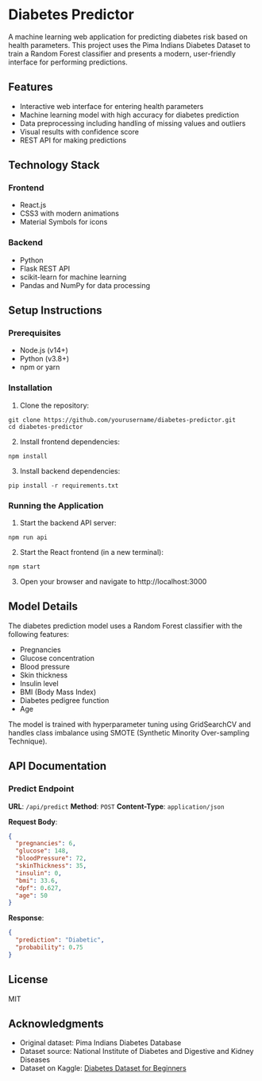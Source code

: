 # Diabetes Predictor

A machine learning web application for predicting diabetes risk based on health parameters. This project uses the Pima Indians Diabetes Dataset to train a Random Forest classifier and presents a modern, user-friendly interface for performing predictions.

## Features

- Interactive web interface for entering health parameters
- Machine learning model with high accuracy for diabetes prediction
- Data preprocessing including handling of missing values and outliers
- Visual results with confidence score
- REST API for making predictions

## Technology Stack

### Frontend
- React.js
- CSS3 with modern animations
- Material Symbols for icons

### Backend
- Python
- Flask REST API
- scikit-learn for machine learning
- Pandas and NumPy for data processing

## Setup Instructions

### Prerequisites
- Node.js (v14+)
- Python (v3.8+)
- npm or yarn

### Installation

1. Clone the repository:
```
git clone https://github.com/yourusername/diabetes-predictor.git
cd diabetes-predictor
```

2. Install frontend dependencies:
```
npm install
```

3. Install backend dependencies:
```
pip install -r requirements.txt
```

### Running the Application

1. Start the backend API server:
```
npm run api
```

2. Start the React frontend (in a new terminal):
```
npm start
```

3. Open your browser and navigate to http://localhost:3000

## Model Details

The diabetes prediction model uses a Random Forest classifier with the following features:
- Pregnancies
- Glucose concentration
- Blood pressure
- Skin thickness
- Insulin level
- BMI (Body Mass Index)
- Diabetes pedigree function
- Age

The model is trained with hyperparameter tuning using GridSearchCV and handles class imbalance using SMOTE (Synthetic Minority Over-sampling Technique).

## API Documentation

### Predict Endpoint

**URL**: `/api/predict`
**Method**: `POST`
**Content-Type**: `application/json`

**Request Body**:
```json
{
  "pregnancies": 6,
  "glucose": 148,
  "bloodPressure": 72,
  "skinThickness": 35,
  "insulin": 0,
  "bmi": 33.6,
  "dpf": 0.627,
  "age": 50
}
```

**Response**:
```json
{
  "prediction": "Diabetic",
  "probability": 0.75
}
```

## License

MIT

## Acknowledgments

- Original dataset: Pima Indians Diabetes Database
- Dataset source: National Institute of Diabetes and Digestive and Kidney Diseases
- Dataset on Kaggle: [Diabetes Dataset for Beginners](https://www.kaggle.com/code/melikedilekci/diabetes-dataset-for-beginners) 